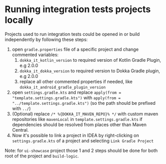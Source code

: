 # Running integration tests projects locally

Projects used to run integration tests could be opened in or build independently by following these steps:

1. open `gradle.properties` file of a specific project and change commented variables:
    1. `dokka_it_kotlin_version` to required version of Kotlin Gradle Plugin, e.g 2.0.0
    2. `dokka_it_dokka_version` to required version to Dokka Gradle plugin, e.g 2.0.0
    3. replace all other commented properties if needed, like `dokka_it_android_gradle_plugin_version`
2. open `settings.gradle.kts` and replace `apply(from = "template.settings.gradle.kts")` with
   `apply(from = "../template.settings.gradle.kts")` (so the path should be prefixed with `../`)
3. (Optional) replace `/* %{DOKKA_IT_MAVEN_REPO}% */` with custom maven repositories like `mavenLocal` in
   `template.settings.gradle.kts` if dependencies should be resolved from places other than Maven Central.
4. Now it's possible to link a project in IDEA by right-clicking on `settings.gradle.kts` of a project and selecting
   `Link Gradle Project`

Note: for `ui-showcase` project those 1 and 2 steps should be done for both root of the project and `build-logic`.
